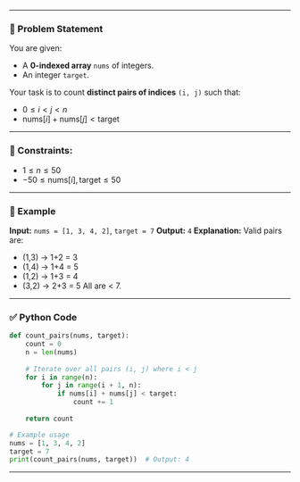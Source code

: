 
---

### 🧩 Problem Statement

You are given:

* A **0-indexed array** `nums` of integers.
* An integer `target`.

Your task is to count **distinct pairs of indices** `(i, j)` such that:

* $0 \leq i < j < n$
* $\text{nums}[i] + \text{nums}[j] < \text{target}$

---

### 🧷 Constraints:

* $1 \leq n \leq 50$
* $-50 \leq \text{nums}[i], \text{target} \leq 50$

---

### 🧪 Example

**Input:**
`nums = [1, 3, 4, 2]`, `target = 7`
**Output:** `4`
**Explanation:** Valid pairs are:

* (1,3) → 1+2 = 3
* (1,4) → 1+4 = 5
* (1,2) → 1+3 = 4
* (3,2) → 2+3 = 5
  All are < 7.

---

### ✅ Python Code

```python
def count_pairs(nums, target):
    count = 0
    n = len(nums)
    
    # Iterate over all pairs (i, j) where i < j
    for i in range(n):
        for j in range(i + 1, n):
            if nums[i] + nums[j] < target:
                count += 1
                
    return count

# Example usage
nums = [1, 3, 4, 2]
target = 7
print(count_pairs(nums, target))  # Output: 4
```

---

